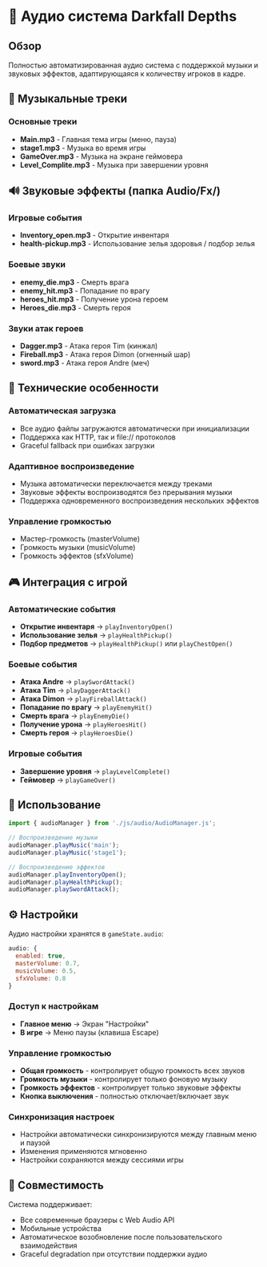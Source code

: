 # 🎵 Аудио система Darkfall Depths

## Обзор
Полностью автоматизированная аудио система с поддержкой музыки и звуковых эффектов, адаптирующаяся к количеству игроков в кадре.

## 🎼 Музыкальные треки

### Основные треки
- **Main.mp3** - Главная тема игры (меню, пауза)
- **stage1.mp3** - Музыка во время игры
- **GameOver.mp3** - Музыка на экране геймовера
- **Level_Complite.mp3** - Музыка при завершении уровня

## 🔊 Звуковые эффекты (папка Audio/Fx/)

### Игровые события
- **Inventory_open.mp3** - Открытие инвентаря
- **health-pickup.mp3** - Использование зелья здоровья / подбор зелья

### Боевые звуки
- **enemy_die.mp3** - Смерть врага
- **enemy_hit.mp3** - Попадание по врагу
- **heroes_hit.mp3** - Получение урона героем
- **Heroes_die.mp3** - Смерть героя

### Звуки атак героев
- **Dagger.mp3** - Атака героя Tim (кинжал)
- **Fireball.mp3** - Атака героя Dimon (огненный шар)
- **sword.mp3** - Атака героя Andre (меч)

## 🔧 Технические особенности

### Автоматическая загрузка
- Все аудио файлы загружаются автоматически при инициализации
- Поддержка как HTTP, так и file:// протоколов
- Graceful fallback при ошибках загрузки

### Адаптивное воспроизведение
- Музыка автоматически переключается между треками
- Звуковые эффекты воспроизводятся без прерывания музыки
- Поддержка одновременного воспроизведения нескольких эффектов

### Управление громкостью
- Мастер-громкость (masterVolume)
- Громкость музыки (musicVolume)
- Громкость эффектов (sfxVolume)

## 🎮 Интеграция с игрой

### Автоматические события
- **Открытие инвентаря** → `playInventoryOpen()`
- **Использование зелья** → `playHealthPickup()`
- **Подбор предметов** → `playHealthPickup()` или `playChestOpen()`

### Боевые события
- **Атака Andre** → `playSwordAttack()`
- **Атака Tim** → `playDaggerAttack()`
- **Атака Dimon** → `playFireballAttack()`
- **Попадание по врагу** → `playEnemyHit()`
- **Смерть врага** → `playEnemyDie()`
- **Получение урона** → `playHeroesHit()`
- **Смерть героя** → `playHeroesDie()`

### Игровые события
- **Завершение уровня** → `playLevelComplete()`
- **Геймовер** → `playGameOver()`

## 🚀 Использование

```javascript
import { audioManager } from './js/audio/AudioManager.js';

// Воспроизведение музыки
audioManager.playMusic('main');
audioManager.playMusic('stage1');

// Воспроизведение эффектов
audioManager.playInventoryOpen();
audioManager.playHealthPickup();
audioManager.playSwordAttack();
```

## ⚙️ Настройки

Аудио настройки хранятся в `gameState.audio`:
```javascript
audio: {
  enabled: true,
  masterVolume: 0.7,
  musicVolume: 0.5,
  sfxVolume: 0.8
}
```

### Доступ к настройкам
- **Главное меню** → Экран "Настройки"
- **В игре** → Меню паузы (клавиша Escape)

### Управление громкостью
- **Общая громкость** - контролирует общую громкость всех звуков
- **Громкость музыки** - контролирует только фоновую музыку
- **Громкость эффектов** - контролирует только звуковые эффекты
- **Кнопка выключения** - полностью отключает/включает звук

### Синхронизация настроек
- Настройки автоматически синхронизируются между главным меню и паузой
- Изменения применяются мгновенно
- Настройки сохраняются между сессиями игры

## 🔄 Совместимость

Система поддерживает:
- Все современные браузеры с Web Audio API
- Мобильные устройства
- Автоматическое возобновление после пользовательского взаимодействия
- Graceful degradation при отсутствии поддержки аудио 